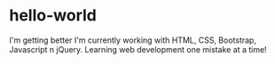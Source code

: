 # hello-world
I'm getting better
I'm currently working with HTML, CSS, Bootstrap, Javascript n jQuery.
Learning web development one mistake at a time!
